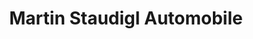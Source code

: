 ---
title: "Martin Staudigl Automobile"
url: /nuernberg/martin-staudigl-automobile/
shop: Autowerkstatt
---